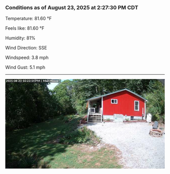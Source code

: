 ### Conditions as of August 23, 2025 at 2:27:30 PM CDT 

Temperature: 81.60 &deg;F

Feels like: 81.60 &deg;F

Humidity: 81%

Wind Direction: SSE

Windspeed: 3.8 mph

Wind Gust: 5.1 mph

---

<img src="./images/latest.jpeg"/>

